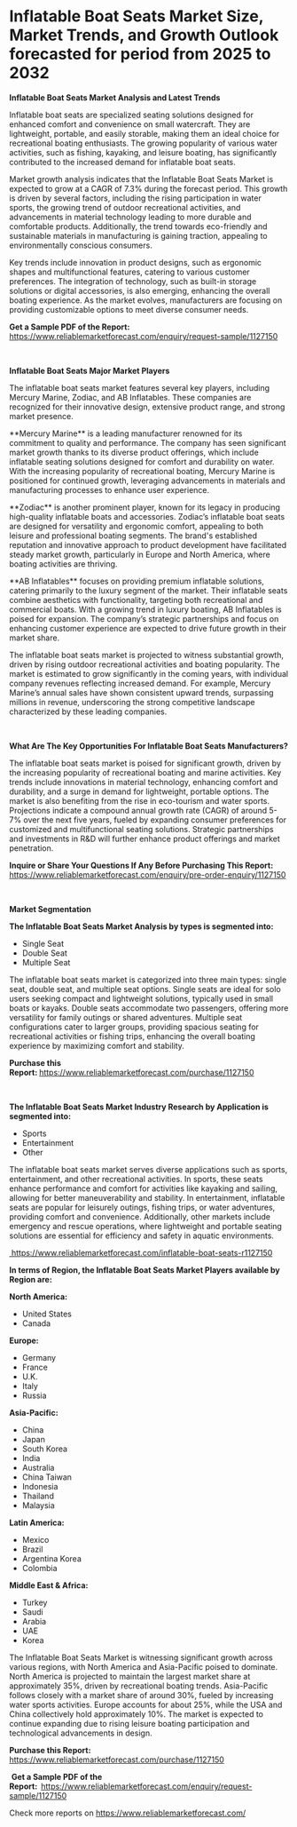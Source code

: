 <p><h1>Inflatable Boat Seats Market Size, Market Trends, and Growth Outlook forecasted for period from 2025 to 2032</h1></p><p><strong>Inflatable Boat Seats Market Analysis and Latest Trends</strong></p>
<p><p>Inflatable boat seats are specialized seating solutions designed for enhanced comfort and convenience on small watercraft. They are lightweight, portable, and easily storable, making them an ideal choice for recreational boating enthusiasts. The growing popularity of various water activities, such as fishing, kayaking, and leisure boating, has significantly contributed to the increased demand for inflatable boat seats.</p><p>Market growth analysis indicates that the Inflatable Boat Seats Market is expected to grow at a CAGR of 7.3% during the forecast period. This growth is driven by several factors, including the rising participation in water sports, the growing trend of outdoor recreational activities, and advancements in material technology leading to more durable and comfortable products. Additionally, the trend towards eco-friendly and sustainable materials in manufacturing is gaining traction, appealing to environmentally conscious consumers.</p><p>Key trends include innovation in product designs, such as ergonomic shapes and multifunctional features, catering to various customer preferences. The integration of technology, such as built-in storage solutions or digital accessories, is also emerging, enhancing the overall boating experience. As the market evolves, manufacturers are focusing on providing customizable options to meet diverse consumer needs.</p></p>
<p><strong>Get a Sample PDF of the Report:&nbsp;</strong> <a href="https://www.reliablemarketforecast.com/enquiry/request-sample/1127150?utm_campaign=2314&utm_medium=2&utm_source=Github&utm_content=ia&utm_term=10042025&utm_id=inflatable-boat-seats">https://www.reliablemarketforecast.com/enquiry/request-sample/1127150</a></p>
<p>&nbsp;</p>
<p><strong>Inflatable Boat Seats Major Market Players</strong></p>
<p><p>The inflatable boat seats market features several key players, including Mercury Marine, Zodiac, and AB Inflatables. These companies are recognized for their innovative design, extensive product range, and strong market presence.</p><p>**Mercury Marine** is a leading manufacturer renowned for its commitment to quality and performance. The company has seen significant market growth thanks to its diverse product offerings, which include inflatable seating solutions designed for comfort and durability on water. With the increasing popularity of recreational boating, Mercury Marine is positioned for continued growth, leveraging advancements in materials and manufacturing processes to enhance user experience.</p><p>**Zodiac** is another prominent player, known for its legacy in producing high-quality inflatable boats and accessories. Zodiac’s inflatable boat seats are designed for versatility and ergonomic comfort, appealing to both leisure and professional boating segments. The brand's established reputation and innovative approach to product development have facilitated steady market growth, particularly in Europe and North America, where boating activities are thriving.</p><p>**AB Inflatables** focuses on providing premium inflatable solutions, catering primarily to the luxury segment of the market. Their inflatable seats combine aesthetics with functionality, targeting both recreational and commercial boats. With a growing trend in luxury boating, AB Inflatables is poised for expansion. The company’s strategic partnerships and focus on enhancing customer experience are expected to drive future growth in their market share.</p><p>The inflatable boat seats market is projected to witness substantial growth, driven by rising outdoor recreational activities and boating popularity. The market is estimated to grow significantly in the coming years, with individual company revenues reflecting increased demand. For example, Mercury Marine’s annual sales have shown consistent upward trends, surpassing millions in revenue, underscoring the strong competitive landscape characterized by these leading companies.</p></p>
<p>&nbsp;</p>
<p><strong>What Are The Key Opportunities For Inflatable Boat Seats Manufacturers?</strong></p>
<p><p>The inflatable boat seats market is poised for significant growth, driven by the increasing popularity of recreational boating and marine activities. Key trends include innovations in material technology, enhancing comfort and durability, and a surge in demand for lightweight, portable options. The market is also benefiting from the rise in eco-tourism and water sports. Projections indicate a compound annual growth rate (CAGR) of around 5-7% over the next five years, fueled by expanding consumer preferences for customized and multifunctional seating solutions. Strategic partnerships and investments in R&D will further enhance product offerings and market penetration.</p></p>
<p><strong>Inquire or Share Your Questions If Any Before Purchasing This Report:</strong> <a href="https://www.reliablemarketforecast.com/enquiry/pre-order-enquiry/1127150?utm_campaign=2314&utm_medium=2&utm_source=Github&utm_content=ia&utm_term=10042025&utm_id=inflatable-boat-seats">https://www.reliablemarketforecast.com/enquiry/pre-order-enquiry/1127150</a></p>
<p>&nbsp;</p>
<p><strong>Market Segmentation</strong></p>
<p><strong>The Inflatable Boat Seats Market Analysis by types is segmented into:</strong></p>
<p><ul><li>Single Seat</li><li>Double Seat</li><li>Multiple Seat</li></ul></p>
<p><p>The inflatable boat seats market is categorized into three main types: single seat, double seat, and multiple seat options. Single seats are ideal for solo users seeking compact and lightweight solutions, typically used in small boats or kayaks. Double seats accommodate two passengers, offering more versatility for family outings or shared adventures. Multiple seat configurations cater to larger groups, providing spacious seating for recreational activities or fishing trips, enhancing the overall boating experience by maximizing comfort and stability.</p></p>
<p><strong>Purchase this Report:&nbsp;</strong><a href="https://www.reliablemarketforecast.com/purchase/1127150?utm_campaign=2314&utm_medium=2&utm_source=Github&utm_content=ia&utm_term=10042025&utm_id=inflatable-boat-seats">https://www.reliablemarketforecast.com/purchase/1127150</a></p>
<p>&nbsp;</p>
<p><strong>The Inflatable Boat Seats Market Industry Research by Application is segmented into:</strong></p>
<p><ul><li>Sports</li><li>Entertainment</li><li>Other</li></ul></p>
<p><p>The inflatable boat seats market serves diverse applications such as sports, entertainment, and other recreational activities. In sports, these seats enhance performance and comfort for activities like kayaking and sailing, allowing for better maneuverability and stability. In entertainment, inflatable seats are popular for leisurely outings, fishing trips, or water adventures, providing comfort and convenience. Additionally, other markets include emergency and rescue operations, where lightweight and portable seating solutions are essential for efficiency and safety in aquatic environments.</p></p>
<p><a href="https://www.reliablemarketforecast.com/inflatable-boat-seats-r1127150?utm_campaign=2314&utm_medium=2&utm_source=Github&utm_content=ia&utm_term=10042025&utm_id=inflatable-boat-seats">&nbsp;https://www.reliablemarketforecast.com/inflatable-boat-seats-r1127150</a></p>
<p><strong>In terms of Region, the Inflatable Boat Seats Market Players available by Region are:</strong></p>
<p>
    <p> <strong> North America: </strong>
        <ul>
            <li>United States</li>
            <li>Canada</li>
        </ul>
        </p> 
    <p> <strong> Europe: </strong>
        <ul>
            <li>Germany</li>
            <li>France</li>
            <li>U.K.</li>
            <li>Italy</li>
            <li>Russia</li>
        </ul>
        </p> 
    <p> <strong> Asia-Pacific: </strong>
        <ul>
            <li>China</li>
            <li>Japan</li>
            <li>South Korea</li>
            <li>India</li>
            <li>Australia</li>
            <li>China Taiwan</li>
            <li>Indonesia</li>
            <li>Thailand</li>
            <li>Malaysia</li>
        </ul>
        </p> 
    <p> <strong> Latin America: </strong>
        <ul>
            <li>Mexico</li>
            <li>Brazil</li>
            <li>Argentina Korea</li>
            <li>Colombia</li>
        </ul>
        </p> 
    <p> <strong> Middle East & Africa: </strong>
        <ul>
            <li>Turkey</li>
            <li>Saudi</li>
            <li>Arabia</li>
            <li>UAE</li>
            <li>Korea</li>
        </ul>
    </p>
    </p>
<p><p>The Inflatable Boat Seats Market is witnessing significant growth across various regions, with North America and Asia-Pacific poised to dominate. North America is projected to maintain the largest market share at approximately 35%, driven by recreational boating trends. Asia-Pacific follows closely with a market share of around 30%, fueled by increasing water sports activities. Europe accounts for about 25%, while the USA and China collectively hold approximately 10%. The market is expected to continue expanding due to rising leisure boating participation and technological advancements in design.</p></p>
<p><strong>Purchase this Report: </strong><a href="https://www.reliablemarketforecast.com/purchase/1127150?utm_campaign=2314&utm_medium=2&utm_source=Github&utm_content=ia&utm_term=10042025&utm_id=inflatable-boat-seats">https://www.reliablemarketforecast.com/purchase/1127150</a></p>
<p>&nbsp;<strong>Get a Sample PDF of the Report:&nbsp;&nbsp;</strong><a href="https://www.reliablemarketforecast.com/enquiry/request-sample/1127150?utm_campaign=2314&utm_medium=2&utm_source=Github&utm_content=ia&utm_term=10042025&utm_id=inflatable-boat-seats">https://www.reliablemarketforecast.com/enquiry/request-sample/1127150</a></p>
<p><strong></strong></p>
<p>Check more reports on <a href="https://www.reliablemarketforecast.com/?utm_campaign=2314&utm_medium=2&utm_source=Github&utm_content=ia&utm_term=10042025&utm_id=inflatable-boat-seats">https://www.reliablemarketforecast.com/</a></p>